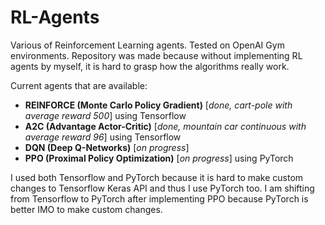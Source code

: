 # RL-Agents

Various of Reinforcement Learning agents. Tested on OpenAI Gym environments.
Repository was made because without implementing RL agents by myself, it is hard to grasp how the algorithms really work.

Current agents that are available:
  - **REINFORCE (Monte Carlo Policy Gradient)** [*done, cart-pole with average reward 500*] using Tensorflow
  - **A2C (Advantage Actor-Critic)** [*done, mountain car continuous with average reward 96*] using Tensorflow
  - **DQN (Deep Q-Networks)** [*on progress*]
  - **PPO (Proximal Policy Optimization)** [*on progress*] using PyTorch
  
I used both Tensorflow and PyTorch because it is hard to make custom changes to Tensorflow Keras API and thus I use PyTorch too.
I am shifting from Tensorflow to PyTorch after implementing PPO because PyTorch is better IMO to make custom changes.

